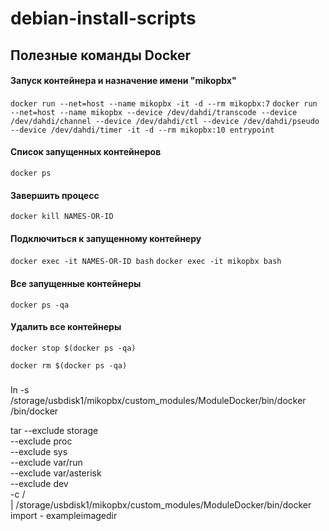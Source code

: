 # debian-install-scripts

## Полезные команды Docker
#### Запуск контейнера и назначение имени "mikopbx"
`docker run --net=host --name mikopbx -it -d --rm mikopbx:7`
`docker run --net=host --name mikopbx --device /dev/dahdi/transcode --device /dev/dahdi/channel --device /dev/dahdi/ctl --device /dev/dahdi/pseudo --device /dev/dahdi/timer -it -d --rm mikopbx:10 entrypoint`
#### Список запущенных контейнеров
`docker ps`
#### Завершить процесс
`docker kill NAMES-OR-ID`
#### Подключиться к запущенному контейнеру
`docker exec -it NAMES-OR-ID bash`
`docker exec -it mikopbx bash`

#### Все запущенные контейнеры
`docker ps -qa`

#### Удалить все контейнеры
`docker stop $(docker ps -qa)`

`docker rm $(docker ps -qa)`

###
ln -s /storage/usbdisk1/mikopbx/custom_modules/ModuleDocker/bin/docker /bin/docker

tar --exclude storage \
    --exclude proc \
    --exclude sys \
    --exclude var/run \
    --exclude var/asterisk \
    --exclude dev \
    -c /  \
    | /storage/usbdisk1/mikopbx/custom_modules/ModuleDocker/bin/docker import - exampleimagedir